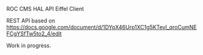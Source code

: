 ROC CMS HAL API Eiffel Client

REST API based on https://docs.google.com/document/d/1DYpX46Urp1XC1g5KTevl_qroCumNEFCgYSfTw5to2_4/edit

Work in progress.

